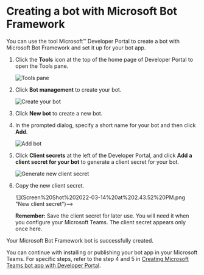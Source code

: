 # Creating a bot with Microsoft Bot Framework

You can use the tool Microsoft™ Developer Portal to create a bot with Microsoft Bot Framework and set it up for your bot app.

1.  Click the **Tools** icon at the top of the home page of Developer Portal to open the Tools pane.

    ![Tools pane](pathname:///v2.6.x/images/zowe-chat/teams_tool_pane.png " Tools pane")

2.  Click **Bot management** to create your bot.

    ![Create your bot](pathname:///v2.6.x/images/zowe-chat/teams_bot_management.png "Create your bot")

3.  Click **New bot** to create a new bot.

4.  In the prompted dialog, specify a short name for your bot and then click **Add**.

    ![](pathname:///v2.6.x/images/zowe-chat/teams_bot_name.png "Add bot")

5.  Click **Client secrets** at the left of the Developer Portal, and click **Add a client secret for your bot** to generate a client secret for your bot.

    ![Generate new client secret](pathname:///v2.6.x/images/zowe-chat/teams_secret.png "Generate new client secret")

6.  Copy the new client secret.

    <!-->![](Screen%20Shot%202022-03-14%20at%202.43.52%20PM.png "New client secret")-->

    **Remember:** Save the client secret for later use. You will need it when you configure your Microsoft Teams. The client secret appears only once here.


Your Microsoft Bot Framework bot is successfully created.

You can continue with installing or publishing your bot app in your Microsoft Teams. For specific steps, refer to the step 4 and 5 in [Creating Microsoft Teams bot app with Developer Portal](chat_prerequisite_teams_create_app_developer_portal.md).